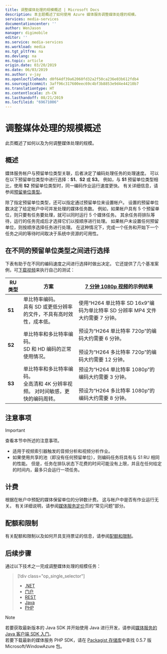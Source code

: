 ```yaml
---
title: 调整媒体处理的规模概述 | Microsoft Docs
description: 本主题概述了如何使用 Azure 媒体服务调整媒体处理的规模。
services: media-services
documentationcenter: ''
author: WenJason
manager: digimobile
editor: ''
ms.service: media-services
ms.workload: media
ms.tgt_pltfrm: na
ms.devlang: na
ms.topic: article
origin.date: 03/20/2019
ms.date: 06/03/2019
ms.author: v-jay
ms.openlocfilehash: d0f64df39a62060fd32a2f50ca236e03b612fdb4
ms.sourcegitcommit: 3aff96c317600eec69c4bf3b8853e9d4e44210b7
ms.translationtype: HT
ms.contentlocale: zh-CN
ms.lasthandoff: 08/21/2019
ms.locfileid: "69671006"
---
```

# <a name="scaling-media-processing-overview"></a>调整媒体处理的规模概述 
此页概述了如何以及为何调整媒体处理的规模。 

## <a name="overview"></a>概述
媒体服务帐户与预留单位类型关联，后者决定了编码处理任务的处理速度。 可以在以下预留单位类型中进行选择：**S1**、**S2** 或 **S3**。 例如，与 **S1** 预留单位类型相比，使用 **S2** 预留单位类型时，同一编码作业运行速度更快。 有关详细信息，请参阅[预留单位类型](https://azure.microsoft.com/blog/high-speed-encoding-with-azure-media-services/)。

除了指定预留单位类型，还可以指定通过预留单位来设置帐户。 设置的预留单位数决定了给定帐户中可并发处理的媒体任务数。 例如，如果帐户具有 5 个预留单位，则只要有任务要处理，就可以同时运行 5 个媒体任务。 其余任务将排队等待，运行的任务完成后才选择它们以按顺序进行处理。 如果帐户未设置任何预留单位，则按顺序选择任务进行处理。 在这种情况下，完成一个任务和开始下一个任务之间的等待时间取决于系统中资源的可用性。

## <a name="choosing-between-different-reserved-unit-types"></a>在不同的预留单位类型之间进行选择
下表有助于在不同的编码速度之间进行选择时做出决定。 它还提供了几个基准案例，可[下载视频](https://nimbuspmteam.blob.core.windows.net/asset-46f1f723-5d76-477e-a153-3fd0f9f90f73/SeattlePikePlaceMarket_7min.ts?sv=2015-07-08&sr=c&si=013ab6a6-5ebf-431e-8243-9983a6b5b01c&sig=YCgEB8DxYKK%2B8W9LnBykzm1ZRUTwQAAH9QFUGw%2BIWuc%3D&se=2118-09-21T19%3A28%3A57Z)来执行自己的测试：

|RU 类型|方案|[7 分钟 1080p 视频](https://nimbuspmteam.blob.core.windows.net/asset-46f1f723-5d76-477e-a153-3fd0f9f90f73/SeattlePikePlaceMarket_7min.ts?sv=2015-07-08&sr=c&si=013ab6a6-5ebf-431e-8243-9983a6b5b01c&sig=YCgEB8DxYKK%2B8W9LnBykzm1ZRUTwQAAH9QFUGw%2BIWuc%3D&se=2118-09-21T19%3A28%3A57Z)的示例结果|
|---|---|---|
| **S1**|单比特率编码。 <br/>具有 SD 或更低分辨率的文件，不具有高时效性，成本低。|使用“H264 单比特率 SD 16x9”编码为单比特率 SD 分辨率 MP4 文件大约需要 7 分钟。|
| **S2**|单比特率和多比特率编码。<br/>SD 和 HD 编码的正常使用情况。|预设为“H264 单比特率 720p”的编码大约需要 6 分钟。<br/><br/>预设为“H264 多比特率 720p”的编码大约需要 12 分钟。|
| **S3**|单比特率和多比特率编码。<br/>全高清和 4K 分辨率视频。 对时间敏感，更快的编码周转。|预设为“H264 单比特率 1080p”的编码大约需要 3 分钟。<br/><br/>预设为“H264 多比特率 1080p”的编码大约需要 8 分钟。|

## <a name="considerations"></a>注意事项
> [!IMPORTANT]
> 查看本节中所述的注意事项。  
> 
> 

* 适用于视频索引器触发的音频分析和视频分析作业。
* 如果使用共享的池（即没有任何预留单位），则编码任务将具有与 S1 RU 相同的性能。 但是，任务在排队状态下花费的时间可能没有上限，并且在任何给定的时间内，最多只会运行一项任务。

## <a name="billing"></a>计费

根据在帐户中预配的媒体保留单位的分钟数计费。 这与帐户中是否有作业运行无关。 有关详细说明，请参阅[媒体服务定价](https://www.azure.cn/pricing/details/media-services/)页的“常见问题”部分。   

## <a name="quotas-and-limitations"></a>配额和限制
有关配额和限制以及如何开具支持票证的信息，请参阅[配额和限制](media-services-quotas-and-limitations.md)。

## <a name="next-step"></a>后续步骤
通过以下技术之一完成调整媒体处理的规模任务： 

> [!div class="op_single_selector"]
> * [.NET](media-services-dotnet-encoding-units.md)
> * [门户](media-services-portal-scale-media-processing.md)
> * [REST](https://docs.microsoft.com/rest/api/media/operations/encodingreservedunittype)
> * [Java](https://github.com/southworkscom/azure-sdk-for-media-services-java-samples)
> * [PHP](https://github.com/Azure/azure-sdk-for-php/tree/master/examples/MediaServices)
> 

> [!NOTE]
> 若要获取最新版本的 Java SDK 并开始使用 Java 进行开发，请参阅[媒体服务的 Java 客户端 SDK 入门](/media-services/media-services-java-how-to-use)。 <br/>
> 若要下载最新的媒体服务 PHP SDK，请在 [Packagist 存储库](https://packagist.org/packages/microsoft/windowsazure#v0.5.7)中查找 0.5.7 版 Microsoft/WindowAzure 包。  

